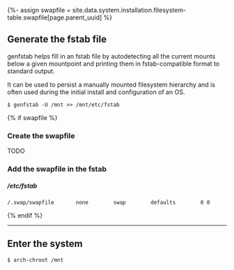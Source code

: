 {%- assign swapfile = site.data.system.installation.filesystem-table.swapfile[page.parent_uuid] %}

## Generate the fstab file

genfstab helps fill in an fstab file by autodetecting all the current mounts below a given mountpoint and printing them in fstab-compatible format to standard output.

It can be used to persist a manually mounted filesystem hierarchy and is often used during the initial install and configuration of an OS.

```
$ genfstab -U /mnt >> /mnt/etc/fstab
```

{% if swapfile %}
### Create the swapfile

TODO

### Add the swapfile in the fstab

##### /etc/fstab
```
/.swap/swapfile       none        swap        defaults        0 0
```
{% endif %}

---

## Enter the system

```
$ arch-chroot /mnt
```
